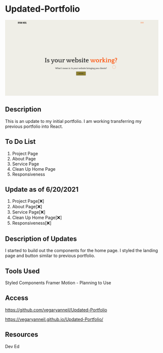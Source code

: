 # Updated-Portfolio

![Landing Page](portfolio/src/images/landingPageUpdate.png)
## Description

This is an update to my initial portfolio. I am working transferring my previous portfolio into React.

<!-- ![Nav Page](portfolio/src/images/burgerMenuUpdate.png) -->

## To Do List
1. Project Page
2. About Page
3. Service Page
4. Clean Up Home Page
5. Responsiveness

## Update as of 6/20/2021
1. Project Page[❌]
2. About Page[❌]
3. Service Page[❌]
4. Clean Up Home Page[❌]
5. Responsiveness[❌]

## Description of Updates

I started to build out the components for the home page. I styled the landing page and button similar to previous portfolio.

## Tools Used
Styled Components
Framer Motion - Planning to Use
## Access

https://github.com/vegaryanneil/Updated-Portfolio

https://vegaryanneil.github.io/Updated-Portfolio/

## Resources

Dev Ed